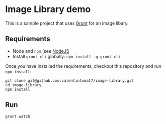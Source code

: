 # Image Library demo

This is a sample project that uses [Grunt](http://www.gruntjs.com) for an image libary.

## Requirements

- Node and `npm` (see [NodeJS](http://nodejs.org/download/)
- Install `grunt-cli` globally: `npm install -g grunt-cli`

Once you have installed the requirements, checkout this repository and run `npm install`:

```
git clone git@github.com:valentintoma17/image-library.git
cd image-library
npm install
```

## Run

```
grunt watch
```
